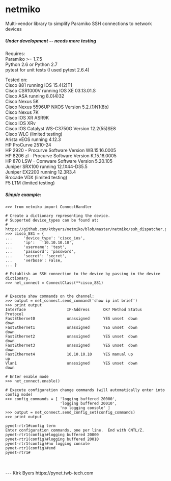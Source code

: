 netmiko
=======

Multi-vendor library to simplify Paramiko SSH connections to network devices

##### Under development -- needs more testing #####

Requires:  
Paramiko >= 1.7.5  
Python 2.6 or Python 2.7  
pytest for unit tests (I used pytest 2.6.4)  

Tested on:  
Cisco 881 running IOS 15.4(2)T1  
Cisco CSR1000V running IOS XE 03.13.01.S  
Cisco ASA running 8.0(4)32  
Cisco Nexus 5K  
Cisco Nexus 5596UP NXOS Version 5.2.(1)N1(8b)  
Cisco Nexus 7K  
Cisco IOS XR ASR9K  
Cisco IOS XRv  
Cisco IOS Catalyst WS-C3750G Version 12.2(55)SE8  
Cisco WLC (limited testing)  
Arista vEOS running 4.12.3  
HP ProCurve 2510-24  
HP 2920 - Procurve Software Version WB.15.16.0005  
HP 8206 zl - Procurve Software Version K.15.16.0005  
HP 870 LSW - Comware Software Version 5.20.105  
Juniper SRX100 running 12.1X44-D35.5  
Juniper EX2200 running 12.3R3.4  
Brocade VDX (limited testing)  
F5 LTM (limited testing)  
 
   
##### Simple example: #####

```
>>> from netmiko import ConnectHandler

# Create a dictionary representing the device.
# Supported device_types can be found at:
# https://github.com/ktbyers/netmiko/blob/master/netmiko/ssh_dispatcher.py
>>> cisco_881 = {
...     'device_type': 'cisco_ios',
...     'ip':   '10.10.10.10',
...     'username': 'test',
...     'password': 'password',
...     'secret': 'secret',
...     'verbose': False,
... }

```

```
# Establish an SSH connection to the device by passing in the device dictionary.
>>> net_connect = ConnectClass(**cisco_881)
                
```

```
# Execute show commands on the channel:
>>> output = net_connect.send_command('show ip int brief')
>>> print output
Interface                  IP-Address      OK? Method Status                Protocol
FastEthernet0              unassigned      YES unset  down                  down    
FastEthernet1              unassigned      YES unset  down                  down    
FastEthernet2              unassigned      YES unset  down                  down    
FastEthernet3              unassigned      YES unset  down                  down    
FastEthernet4              10.10.10.10     YES manual up                    up      
Vlan1                      unassigned      YES unset  down                  down    
```

```
# Enter enable mode
>>> net_connect.enable()
```

```
# Execute configuration change commands (will automatically enter into config mode)
>>> config_commands = [ 'logging buffered 20000', 
                        'logging buffered 20010', 
                        'no logging console' ]
>>> output = net_connect.send_config_set(config_commands)
>>> print output

pynet-rtr1#config term
Enter configuration commands, one per line.  End with CNTL/Z.
pynet-rtr1(config)#logging buffered 20000
pynet-rtr1(config)#logging buffered 20010
pynet-rtr1(config)#no logging console
pynet-rtr1(config)#end
pynet-rtr1#

```

  
<br>  
<br>      
---    
Kirk Byers  
https://pynet.twb-tech.com
